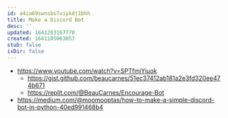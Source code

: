 ```yaml
---
id: a4ia69swnsbs7viykdj1bhh
title: Make a Discord Bot
desc: ''
updated: 1641203167778
created: 1641105063857
stub: false
isDir: false
---
```



- <https://www.youtube.com/watch?v=SPTfmiYiuok>
  - <https://gist.github.com/beaucarnes/51ec37412ab181a2e3fd320ee474b671>
  - <https://replit.com/@BeauCarnes/Encourage-Bot>
- <https://medium.com/@moomooptas/how-to-make-a-simple-discord-bot-in-python-40ed991468b4>

